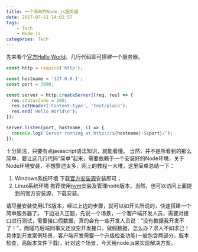 ```yaml
---
title: 一个简单的Node.js服务器
date: 2017-07-11 14:02:57
tags:
    - Tech
    - Node.js
categories: Tech
---
```

先来看个[官方Hello World](https://nodejs.org/en/about/)，几行代码即可搭建一个服务器。
``` js
const http = require('http');

const hostname = '127.0.0.1';
const port = 3000;

const server = http.createServer((req, res) => {
  res.statusCode = 200;
  res.setHeader('Content-Type', 'text/plain');
  res.end('Hello World\n');
});

server.listen(port, hostname, () => {
  console.log(`Server running at http://${hostname}:${port}/`);
});
```
十分简洁，只要有点javascript语法知识，就能看懂。
当然，并不是所看到的那么简单，要让这几行代码“简单”起来，需要依赖于一个安装好的Node环境，关于Node环境安装，不想赘述太多，网上的教程一大堆，这里简单总结一下：
1. Windows系统环境
下载[官方安装源](https://nodejs.org/en/download/)安装即可；
2. Linux系统环境
推荐使用[nvm](https://github.com/creationix/nvm/blob/master/README.md#install-script)安装及管理node版本，当然，也可以访问上面提到的官方安装源，下载安装。

请尽量安装使用LTS版本，经过上边的步骤，就可以如开头所说的，快速搭建一个简单服务器了。
下边进入正题，先说一个场景，一个客户端开发人员，需要对接口进行测试，需要接口假数据，真的会有一些开发人员说：“没有数据我开发不了！”，而碰巧后端同事又还没空开发接口、做假数据，怎么办？求人不如求己！具体到开发案例场景，客户端开发需要一个升级检查功能(一般包含两部分，版本检查，高版本文件下载)，针对这个场景，今天用node.js来实现解决方案。

